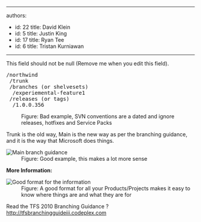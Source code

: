 

---
authors:
  - id: 22
    title: David Klein
  - id: 5
    title: Justin King
  - id: 17
    title: Ryan Tee
  - id: 6
    title: Tristan Kurniawan
---




<span class='intro'> This field should not be null (Remove me when you edit this field). </span>

<dl><pre>/northwind
 /trunk
 /branches (or shelvesets)
  /experiemental-feature1
 /releases (or tags)
  /1.0.0.356</pre>
<dd>Figure&#58; Bad example, SVN conventions are a dated and ignore releases, hotfixes and Service Packs </dd></dl>
<p>Trunk is the old way, Main is the new way as per the branching guidance, and it is the way that Microsoft does things.</p>
<dl><dt><img alt="Main branch guidance " src="http&#58;//www.ssw.com.au/ssw/Standards/Rules/Images/BranchGuidance.jpg" /></dt>
<dd>Figure&#58; Good example, this makes a lot more sense </dd></dl>
<b>More Information&#58;</b><dl><dt><img alt="Good format for the information" src="http&#58;//www.ssw.com.au/ssw/Standards/Rules/Images/GoodFormatForInfo.jpg" /></dt>
<dd>Figure&#58; A good format for all your Products/Projects makes it easy to know where things are and what they are for </dd></dl>
<p>Read the TFS 2010 Branching Guidance ?<a href="http&#58;//tfsbranchingguideiii.codeplex.com/">http&#58;//tfsbranchingguideiii.codeplex.com</a></p>



